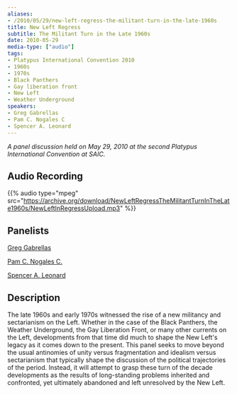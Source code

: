 ```yaml
---
aliases:
- /2010/05/29/new-left-regress-the-militant-turn-in-the-late-1960s
title: New Left Regress
subtitle: The Militant Turn in the Late 1960s
date: 2010-05-29
media-type: ["audio"]
tags:
- Platypus International Convention 2010
- 1960s
- 1970s
- Black Panthers
- Gay liberation front
- New Left
- Weather Underground
speakers:
- Greg Gabrellas
- Pam C. Nogales C
- Spencer A. Leonard
---
```


_A panel discussion held on May 29, 2010 at the second Platypus International Convention at SAIC._

## Audio Recording

{{% audio type="mpeg" src="https://archive.org/download/NewLeftRegressTheMilitantTurnInTheLate1960s/NewLeftInRegressUpload.mp3" %}}

## Panelists

[Greg Gabrellas](/speakers/greg-gabrellas)

[Pam C. Nogales C.](/speakers/pam-c-nogales-c)

[Spencer A. Leonard](/speakers/spencer-a-leonard)

## Description

The late 1960s and early 1970s witnessed the rise of a new militancy and sectarianism on the Left. Whether in the case of the Black Panthers, the Weather Underground, the Gay Liberation Front, or many other currents on the Left, developments from that time did much to shape the New Left's legacy as it comes down to the present. This panel seeks to move beyond the usual antinomies of unity versus fragmentation and idealism versus sectarianism that typically shape the discussion of the political trajectories of the period. Instead, it will attempt to grasp these turn of the decade developments as the results of long-standing problems inherited and confronted, yet ultimately abandoned and left unresolved by the New Left.
